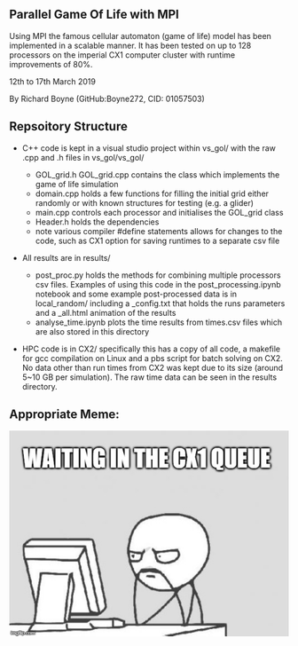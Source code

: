 ## Parallel Game Of Life with MPI

Using MPI the famous cellular automaton (game of life) model has been implemented in a scalable manner. It has been tested on up to 128 processors on the imperial CX1 computer cluster with runtime improvements of 80%.

12th to 17th March 2019

By Richard Boyne (GitHub:Boyne272, CID: 01057503)

## Repsoitory Structure
* C++ code is kept in a visual studio project within vs\_gol/ with the raw .cpp and .h files in vs\_gol/vs\_gol/
  - GOL\_grid.h GOL\_grid.cpp contains the class which implements the game of life simulation
  - domain.cpp holds a few functions for filling the initial grid either randomly or with known structures for testing (e.g. a glider)
  - main.cpp controls each processor and initialises the GOL\_grid class
  - Header.h holds the dependencies
  - note various compiler #define statements allows for changes to the code, such as CX1 option for saving runtimes to a separate csv file

* All results are in results/
  - post_proc.py holds the methods for combining multiple processors csv files. Examples of using this code in the post_processing.ipynb notebook and some example post-processed data is in local_random/ including a \_config.txt that holds the runs parameters and a \_all.html animation of the results
  - analyse_time.ipynb plots the time results from times.csv files which are also stored in this directory

* HPC code is in CX2/ specifically this has a copy of all code, a makefile for gcc compilation on Linux and a pbs script for batch solving on CX2. No data other than run times from CX2 was kept due to its size (around 5~10 GB per simulation). The raw time data can be seen in the results directory.

## Appropriate Meme:

<img src="meme.jpg" alt="waiting meme">
